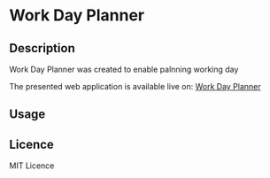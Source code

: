 # Work Day Planner

## Description
Work Day Planner was created to enable palnning working day


The presented web application is available live on: [Work Day Planner](https://mrsannanoga.github.io/work-day-planner/)

## Usage

## Licence
MIT Licence